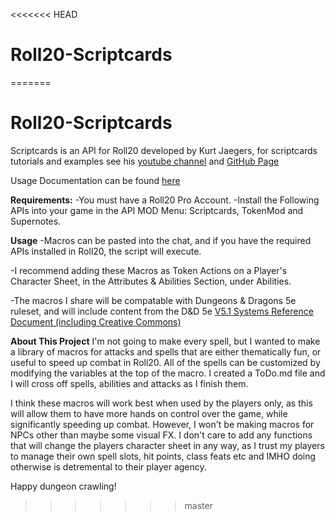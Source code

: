 <<<<<<< HEAD
# Roll20-Scriptcards
=======
# Roll20-Scriptcards

Scriptcards is an API for Roll20 developed by Kurt Jaegers, for scriptcards tutorials and examples see his [youtube channel](https://www.youtube.com/@kurtjaegers265) and [GitHub Page](https://github.com/kjaegers/ScriptCards)
    
Usage Documentation can be found [here](https://wiki.roll20.net/Script:ScriptCards)

**Requirements:**
-You must have a Roll20 Pro Account.
-Install the Following APIs into your game in the API MOD Menu: Scriptcards, TokenMod and Supernotes.

**Usage**
-Macros can be pasted into the chat, and if you have the required APIs installed in Roll20, the script will execute.

-I recommend adding these Macros as Token Actions on a Player's Character Sheet, in the Attributes & Abilities Section, under Abilities.

-The macros I share will be compatable with Dungeons & Dragons 5e ruleset, and will include content from the D&D 5e [V5.1 Systems Reference Document (including Creative Commons)](https://media.wizards.com/2023/downloads/dnd/SRD_CC_v5.1.pdf)

**About This Project**
I'm not going to make every spell, but I wanted to make a library of macros for attacks and spells that are either thematically fun, or useful to speed up combat in Roll20. All of the spells can be customized by modifying the variables at the top of the macro. I created a ToDo.md file and I will cross off spells, abilities and attacks as I finish them.

I think these macros will work best when used by the players only, as this will allow them to have more hands on control over the game, while significantly speeding up combat. However, I won't be making macros for NPCs other than maybe some visual FX. I don't care to add any functions that will change the players character sheet in any way, as I trust my players to manage their own spell slots, hit points, class feats etc and IMHO doing otherwise is detremental to their player agency.

Happy dungeon crawling!
>>>>>>> master
